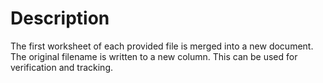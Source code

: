 # Description
The first worksheet of each provided file is merged into a new document. The original filename is written to a new column. This can be used for verification and tracking.